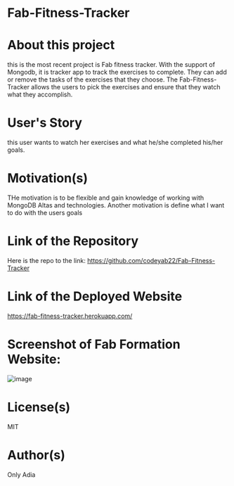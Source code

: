 # Fab-Fitness-Tracker

# About this project

this is the most recent project is Fab fitness tracker. With the support of Mongodb, it is tracker app to track the exercises to complete. They can add 
or remove the tasks of the exercises that they choose. The Fab-Fitness-Tracker allows the users to pick the exercises and ensure that they watch 
what they accomplish. 

# User's Story

this user  wants to watch her exercises and what he/she completed his/her goals. 
# Motivation(s)

THe motivation is to be flexible and gain  knowledge of working with MongoDB Altas and technologies. 
Another motivation is define what I want to do with the users goals


# Link of the Repository

Here is the repo to the link: https://github.com/codeyab22/Fab-Fitness-Tracker
# Link of the Deployed Website

https://fab-fitness-tracker.herokuapp.com/

# Screenshot of Fab Formation Website:

![image](https://drive.google.com/uc?export=view&id=17x60_4Q9jjBXdlKpEMG4GFV1fFeVGjBE)

# License(s)

MIT

# Author(s)

Only Adia 


